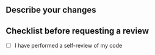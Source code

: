 ## Describe your changes

## Checklist before requesting a review

- [ ] I have performed a self-review of my code
